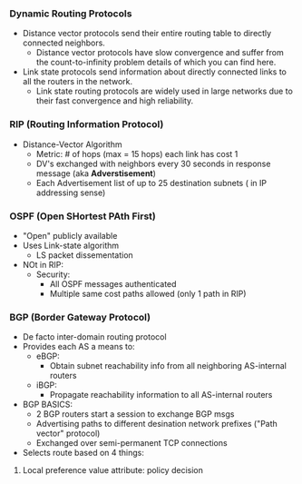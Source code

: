 ### Dynamic Routing Protocols
- Distance vector protocols send their entire routing table to directly connected neighbors.
	- Distance vector protocols have slow convergence and suffer from the count-to-infinity problem details of which you can find here.
- Link state protocols send information about directly connected links to all the routers in the network.
	- Link state routing protocols are widely used in large networks due to their fast convergence and high reliability.

### RIP (Routing Information Protocol)
- Distance-Vector Algorithm
	- Metric: # of hops (max = 15 hops) each link has cost 1
	- DV's exchanged with neighbors every 30 seconds in response message (aka **Adverstisement**)
	- Each Advertisement list of up to 25 destination subnets ( in IP addressing sense)

### OSPF (Open SHortest PAth First)
- "Open" publicly available
- Uses Link-state algorithm
	- LS packet dissementation
- NOt in RIP:
	- Security:
		- All OSPF messages authenticated
		- Multiple same cost paths allowed (only 1 path in RIP)

### BGP (Border Gateway Protocol)
- De facto inter-domain routing protocol
- Provides each AS a means to:
	- eBGP:
		- Obtain subnet reachability info from all neighboring AS-internal routers
	- iBGP:
		- Propagate reachability information to all AS-internal routers
- BGP BASICS:
	- 2 BGP routers start a session to exchange BGP msgs
	- Advertising paths to different desination network prefixes ("Path vector" protocol)
	- Exchanged over semi-permanent TCP connections
- Selects route based on 4 things:
1. Local preference value attribute: policy decision
